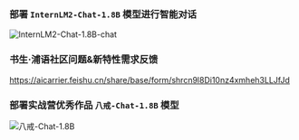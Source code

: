 ### 部署 `InternLM2-Chat-1.8B` 模型进行智能对话

![InternLM2-Chat-1.8B-chat](/Users/lwangrabbbit/go/src/github.com/lwangrabbit/InternLM-notebook/images/InternLM2-Chat-1.8B-chat.png)



### 书生·浦语社区问题&新特性需求反馈

https://aicarrier.feishu.cn/share/base/form/shrcn9l8Di10nz4xmheh3LLJfJd



### 部署实战营优秀作品 `八戒-Chat-1.8B` 模型

![八戒-Chat-1.8B](/Users/lwangrabbbit/go/src/github.com/lwangrabbit/InternLM-notebook/images/八戒-Chat-1.8B.png)

